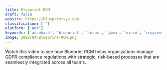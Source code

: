 ```yaml
---
title: Blueprint RCM
draft: false 
website: https://blueprintsys.com
classification: ['']
platform: ['Web']
keywords: ['accuhash', 'blueprint', 'focus', 'jama', 'micro', 'reqview', 'agilespecs', 'riskcloud.net']
image: 2020/04/Blueprint-RCM.png
---
```

Watch this video to see how Blueprint RCM helps organizations manage GDPR compliance regulations with strategic, risk-based processes that are seamlessly integrated across all teams.